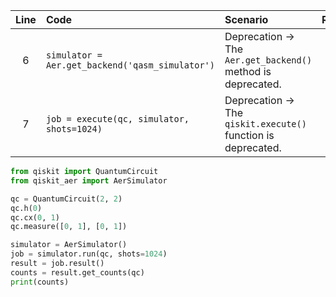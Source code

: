 | Line | Code | Scenario | Reference | Artifact | Refactoring |
| :--: | :--- | :------- | :-------: | :------- | :---------- |
| 6 | `simulator = Aer.get_backend('qasm_simulator')` | Deprecation -> The `Aer.get_backend()` method is deprecated. | internal | Aer.get_backend | `simulator = AerSimulator()` |
| 7 | `job = execute(qc, simulator, shots=1024)` | Deprecation -> The `qiskit.execute()` function is deprecated. | internal | qiskit.execute | `job = simulator.run(qc, shots=1024)` |


```python
from qiskit import QuantumCircuit
from qiskit_aer import AerSimulator

qc = QuantumCircuit(2, 2)
qc.h(0)
qc.cx(0, 1)
qc.measure([0, 1], [0, 1])

simulator = AerSimulator()
job = simulator.run(qc, shots=1024)
result = job.result()
counts = result.get_counts(qc)
print(counts)
```